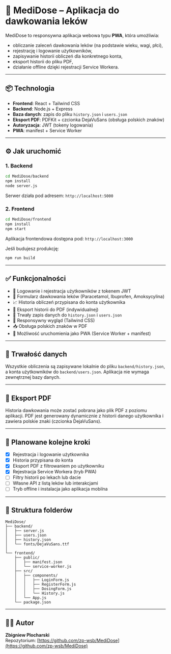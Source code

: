 # 💊 MediDose – Aplikacja do dawkowania leków

MediDose to responsywna aplikacja webowa typu **PWA**, która umożliwia:
- obliczanie zaleceń dawkowania leków (na podstawie wieku, wagi, płci),
- rejestrację i logowanie użytkowników,
- zapisywanie historii obliczeń dla konkretnego konta,
- eksport historii do pliku PDF,
- działanie offline dzięki rejestracji Service Workera.

---

## 📦 Technologia

- **Frontend**: React + Tailwind CSS
- **Backend**: Node.js + Express
- **Baza danych**: zapis do pliku `history.json` i `users.json`
- **Eksport PDF**: PDFKit + czcionka DejaVuSans (obsługa polskich znaków)
- **Autoryzacja**: JWT (tokeny logowania)
- **PWA**: manifest + Service Worker

---

## ⚙️ Jak uruchomić

### 1. Backend
```bash
cd MediDose/backend
npm install
node server.js
```
Serwer działa pod adresem: `http://localhost:5000`

### 2. Frontend
```bash
cd MediDose/frontend
npm install
npm start
```
Aplikacja frontendowa dostępna pod: `http://localhost:3000`

Jeśli budujesz produkcję:
```bash
npm run build
```

---

## ✅ Funkcjonalności

- 🔐 Logowanie i rejestracja użytkowników z tokenem JWT
- 💊 Formularz dawkowania leków (Paracetamol, Ibuprofen, Amoksycylina)
- 📈 Historia obliczeń przypisana do konta użytkownika
- 📄 Eksport historii do PDF (indywidualnej)
- 💾 Trwały zapis danych do `history.json` i `users.json`
- 📱 Responsywny wygląd (Tailwind CSS)
- 📥 Obsługa polskich znaków w PDF
- 🧾 Możliwość uruchomienia jako PWA (Service Worker + manifest)

---

## 🧪 Trwałość danych

Wszystkie obliczenia są zapisywane lokalnie do pliku `backend/history.json`, a konta użytkowników do `backend/users.json`. Aplikacja nie wymaga zewnętrznej bazy danych.

---

## 📄 Eksport PDF

Historia dawkowania może zostać pobrana jako plik PDF z poziomu aplikacji. PDF jest generowany dynamicznie z historii danego użytkownika i zawiera polskie znaki (czcionka DejaVuSans).

---

## 📌 Planowane kolejne kroki

- [x] Rejestracja i logowanie użytkownika
- [x] Historia przypisana do konta
- [x] Eksport PDF z filtrowaniem po użytkowniku
- [x] Rejestracja Service Workera (tryb PWA)
- [ ] Filtry historii po lekach lub dacie
- [ ] Własne API z listą leków lub interakcjami
- [ ] Tryb offline i instalacja jako aplikacja mobilna

---

## 📁 Struktura folderów

```
MediDose/
├── backend/
│   ├── server.js
│   ├── users.json
│   ├── history.json
│   └── fonts/DejaVuSans.ttf
│
└── frontend/
    ├── public/
    │   ├── manifest.json
    │   └── service-worker.js
    ├── src/
    │   ├── components/
    │   │   ├── LoginForm.js
    │   │   ├── RegisterForm.js
    │   │   ├── DosingForm.js
    │   │   └── History.js
    │   └── App.js
    └── package.json
```

---

## 🧑‍💻 Autor

**Zbigniew Plocharski**  
Repozytorium: [https://github.com/zp-wsb/MediDose](https://github.com/zp-wsb/MediDose)
